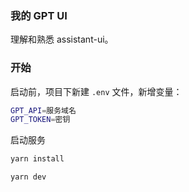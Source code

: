 ### 我的 GPT UI

理解和熟悉 assistant-ui。

### 开始

启动前，项目下新建 `.env` 文件，新增变量：

```sh
GPT_API=服务域名
GPT_TOKEN=密钥
```

启动服务

```sh
yarn install

yarn dev
```